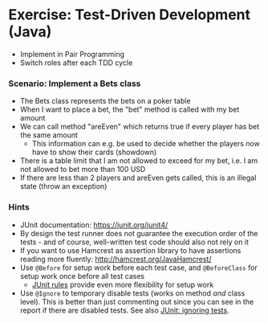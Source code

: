# Exercise: Test-Driven Development (Java)

- Implement in Pair Programming
- Switch roles after each TDD cycle

### Scenario: Implement a Bets class

- The Bets class represents the bets on a poker table
- When I want to place a bet, the "bet" method is called with my bet amount
- We can call method "areEven" which returns true if every player has bet the same amount
  - This information can e.g. be used to decide whether the players now have to show their cards (showdown)
- There is a table limit that I am not allowed to exceed for my bet, i.e. I am not allowed to bet more than 100 USD
- If there are less than 2 players and areEven gets called, this is an illegal state (throw an exception)

### Hints

- JUnit documentation: https://junit.org/junit4/
- By design the test runner does not guarantee the execution order of the tests - and of course, well-written test code should also not rely on it
- If you want to use Hamcrest as assertion library to have assertions reading more fluently: http://hamcrest.org/JavaHamcrest/
- Use `@Before` for setup work before each test case, and `@BeforeClass` for setup work once before all test cases
  - [JUnit rules](https://github.com/junit-team/junit4/wiki/Rules) provide even more flexibility for setup work
- Use `@Ignore` to temporary disable tests (works on method _and_ class level). This is better than just commenting out since you can see in the report if there are disabled tests. See also [JUnit: ignoring tests](https://github.com/junit-team/junit4/wiki/Ignoring-tests).
